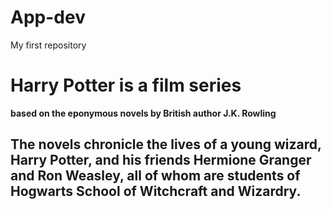# App-dev
My first repository
# Harry Potter is a film series 
**based on the eponymous novels by British author J.K. Rowling**
## The novels chronicle the lives of a young wizard, Harry Potter, and his friends Hermione Granger and Ron Weasley, all of whom are students of Hogwarts School of Witchcraft and Wizardry.
